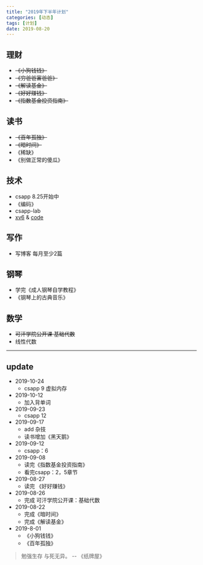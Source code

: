 ```yaml
---
title: "2019年下半年计划"
categories: [动态]
tags: [计划]
date: 2019-08-20
---
```


## 理财
- ~~《小狗钱钱》~~
- ~~《穷爸爸富爸爸》~~
- ~~《解读基金》~~
- ~~《好好赚钱》~~
- ~~《指数基金投资指南》~~

## 读书
- ~~《百年孤独》~~
- ~~《暗时间》~~
- 《稀缺》
- 《别做正常的傻瓜》

## 技术
- csapp 8.25开始中
- 《编码》
- csapp-lab
- [xv6](https://github.com/ranxian/xv6-chinese) & [code](https://github.com/HeisenbergV/xv6)

## 写作
- 写博客 每月至少2篇

## 钢琴
- 学完《成人钢琴自学教程》
- 《钢琴上的古典音乐》

## 数学
- ~~可汗学院公开课 基础代数~~
- 线性代数

---
## update
- 2019-10-24
  - csapp 9 虚拟内存
- 2019-10-12
  - 加入背单词
- 2019-09-23
  - csapp 12
- 2019-09-17
  - add 杂技
  - 读书增加《黑天鹅》
- 2019-09-12
  - csapp：6
- 2019-09-08
  - 读完《指数基金投资指南》
  - 看完csapp：2，5章节
- 2019-08-27
  - 读完 《好好赚钱》
- 2019-08-26
  - 完成 可汗学院公开课：基础代数
- 2019-08-22
    - 完成《暗时间》
    - 完成《解读基金》
- 2019-8-01
    - 《小狗钱钱》
    - 《百年孤独》

> 勉强生存 与死无异。 -- 《纸牌屋》
